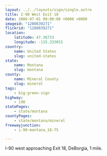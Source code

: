 ```yaml
---
layout: ../../layouts/sign/single.astro
title: I-90 West Exit 18
date: 2006-07-01 00:00:00 +0000 +0000
imageid: "1280839271"
flickrid: "1280839271"
location:
    latitude: 47.36733
    longitude: -115.333015
country:
    name: United States
    slug: united-states
state:
    name: Montana
    slug: montana
county:
    name: Mineral County
    slug: mineral
tags:
    - big-green-sign
highway:
    - i90
statePages:
    - state/montana
countyPages:
    - state/montana/mineral
freewayjunction:
    - i-90-montana_18-75

---
```

I-90 west approaching Exit 18, DeBorgia, 1 mile.